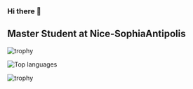 ### Hi there 👋

## Master Student at Nice-SophiaAntipolis

![trophy](https://github-profile-trophy.vercel.app/?username=Coruscant11&theme=onedark)


![Top languages](https://github-readme-stats.vercel.app/api/top-langs/?username=Coruscant11&layout=compact&bg=blackt&theme=onedark)

![trophy](https://github-readme-stats.vercel.app/api?username=Coruscant11&theme=onedark)
